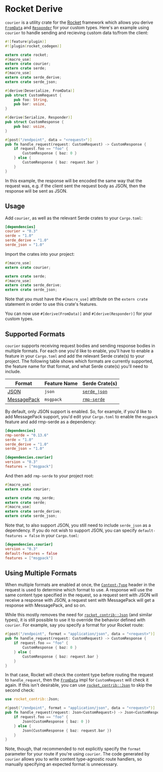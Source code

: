 # Rocket Derive

`courier` is a utility crate for the [Rocket] framework which allows you derive [`FromData`]
and [`Responder`] for your custom types. Here's an example using `courier` to handle sending
and recieving custom data to/from the client:

```rust
#![feature(plugin)]
#![plugin(rocket_codegen)]

extern crate rocket;
#[macro_use]
extern crate courier;
extern crate serde;
#[macro_use]
extern crate serde_derive;
extern crate serde_json;

#[derive(Deserialize, FromData)]
pub struct CustomRequest {
    pub foo: String,
    pub bar: usize,
}

#[derive(Serialize, Responder)]
pub struct CustomResponse {
    pub baz: usize,
}

#[post("/endpoint", data = "<request>")]
pub fn handle_request(request: CustomRequest) -> CustomResponse {
    if request.foo == "foo" {
        CustomResponse { baz: 0 }
    } else {
        CustomResponse { baz: request.bar }
    }
}
```

In this example, the response will be encoded the same way that the request was, e.g. if the client
sent the request body as JSON, then the response will be sent as JSON.

## Usage

Add `courier`, as well as the relevant Serde crates to your `Cargo.toml`:

```toml
[dependencies]
courier = "0.3"
serde = "1.0"
serde_derive = "1.0"
serde_json = "1.0"
```

Import the crates into your project:

```rust
#[macro_use]
extern crate courier;

extern crate serde;
#[macro_use]
extern crate serde_derive;
extern crate serde_json;
```

Note that you must have the `#[macro_use]` attribute on the `extern crate` statement in order to
use this crate's features.

You can now use `#[derive(FromData)]` and `#[derive(Responder)]` for your custom types.

## Supported Formats

`courier` supports receiving request bodies and sending response bodies in multiple formats.
For each one you'd like to enable, you'll have to enable a feature in your `Cargo.toml` and add the
relevant Serde crate(s) to your project. The following table shows which formats are currently
supported, the feature name for that format, and what Serde crate(s) you'll need to include.

| Format        | Feature Name | Serde Crate(s)    |
| --------------|--------------|-------------------|
| [JSON]        | `json`       | [`serde_json`]    |
| [MessagePack] | `msgpack`    | [`rmp-serde`]     |

By default, only JSON support is enabled. So, for example, if you'd like to add MessagePack support,
you'd edit your `Cargo.toml` to enable the `msgpack` feature and add rmp-serde as a dependency:

```toml
[dependencies]
rmp-serde = "0.13.6"
serde = "1.0"
serde_derive = "1.0"
serde_json = "1.0"

[dependencies.courier]
version = "0.3"
features = ["msgpack"]
```

And then add `rmp-serde` to your project root:

```rust
#[macro_use]
extern crate courier;

extern crate rmp_serde;
extern crate serde;
#[macro_use]
extern crate serde_derive;
extern crate serde_json;
```

Note that, to also support JSON, you still need to include `serde_json` as a dependency. If you do
not wish to support JSON, you can specify `default-features = false` in your `Cargo.toml`:

```toml
[dependencies.courier]
version = "0.3"
default-features = false
features = ["msgpack"]
```

## Using Multiple Formats

When multiple formats are enabled at once, the [`Content-Type`] header in the request is used to
determine which format to use. A response will use the same content type specified in the request,
so a request sent with JSON will receive a response with JSON, a request sent with MessagePack
will get a response with MessagePack, and so on.

While this mostly removes the need for [`rocket_contrib::Json`] (and similar types), it is still
possible to use it to override the behavior defined with `courier`. For example, say you
specify a format for your Rocket route:

```rust
#[post("/endpoint", format = "application/json", data = "<request>")]
pub fn handle_request(request: CustomRequest) -> CustomResponse {
    if request.foo == "foo" {
        CustomResponse { baz: 0 }
    } else {
        CustomResponse { baz: request.bar }
    }
}
```

In that case, Rocket will check the content type before routing the request to `handle_request`,
then the [`FromData`] impl for `CustomRequest` will check it again. If this isn't desirable, you
can use [`rocket_contrib::Json`] to skip the second check:

```rust
use rocket_contrib::Json;

#[post("/endpoint", format = "application/json", data = "<request>")]
pub fn handle_request(request: Json<CustomRequest>) -> Json<CustomResponse> {
    if request.foo == "foo" {
        Json(CustomResponse { baz: 0 })
    } else {
        Json(CustomResponse { baz: request.bar })
    }
}
```

Note, though, that recommended to not explicitly specify the `format` parameter for your route if you're using `courier`. The code generated by `courier` allows you to write content type-agnostic route handlers, so manually specifying an expected format is unnecessary.

[Rocket]: https://rocket.rs/
[`FromData`]: https://api.rocket.rs/rocket/data/trait.FromData.html
[`Responder`]: https://api.rocket.rs/rocket/response/trait.Responder.html
[JSON]: http://www.json.org/
[MessagePack]: http://msgpack.org/index.html
[`serde_json`]: https://crates.io/crates/serde_json
[`rmp-serde`]: https://crates.io/crates/rmp-serde
[`Content-Type`]: https://developer.mozilla.org/en-US/docs/Web/HTTP/Headers/Content-Type
[`rocket_contrib::Json`]: https://api.rocket.rs/rocket_contrib/struct.Json.html

